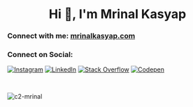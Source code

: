 <h1 align="center">Hi 👋, I'm Mrinal Kasyap</h1>

<h3 align="left">Connect with me: <a href="https://mrinalkasyap.com">mrinalkasyap.com</a></h3>
<h3>Connect on Social:</h3>
<span align="left">
  
  [![Instagram](https://img.shields.io/badge/Instagram-%23E4405F.svg?logo=Instagram&logoColor=white)](https://instagram.com/c2) [![LinkedIn](https://img.shields.io/badge/LinkedIn-%230077B5.svg?logo=linkedin&logoColor=white)](https://linkedin.com/in/mrinal-kasyap-695853171) [![Stack Overflow](https://img.shields.io/badge/-Stackoverflow-FE7A16?logo=stack-overflow&logoColor=white)](https://stackoverflow.com/users/c2-mrinal) [![Codepen](https://img.shields.io/badge/Codepen-000000?style=for-the-badge&logo=codepen&logoColor=white)](https://codepen.io/c2-mrinal) 
</span>

</br>

<p><img align="center" src="https://github-readme-streak-stats.herokuapp.com/?user=c2-mrinal&" alt="c2-mrinal" /></p>
